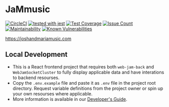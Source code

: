 # JaMmusic

[![CircleCI](https://circleci.com/gh/WebJamApps/JaMmusic.svg?style=svg)](https://circleci.com/gh/WebJamApps/JaMmusic)
[![tested with jest](https://img.shields.io/badge/tested_with-jest-99424f.svg)](https://github.com/facebook/jest)
[![Test Coverage](https://api.codeclimate.com/v1/badges/39beb7a5a056ba4cee15/test_coverage)](https://codeclimate.com/github/WebJamApps/JaMmusic/test_coverage)
[![Issue Count](https://codeclimate.com/github/WebJamApps/JaMmusic/badges/issue_count.svg)](https://codeclimate.com/github/WebJamApps/JaMmusic/issues)
[![Maintainability](https://api.codeclimate.com/v1/badges/39beb7a5a056ba4cee15/maintainability)](https://codeclimate.com/github/WebJamApps/JaMmusic/maintainability)
[![Known Vulnerabilities](https://snyk.io/test/github/WebJamApps/JaMmusic/badge.svg)](https://snyk.io/test/github/WebJamApps/JaMmusic)

<https://joshandmariamusic.com>

## Local Development

* This is a React frontend project that requires both `web-jam-back` and `WebJamSocketCluster` to fully display applicable data and have interations to backend resourses.
* Copy the `.env.example` file and paste it as `.env` file in the project root directory. Request variable definitions from the project owner or spin up your own resourses where applicable.
* More information is available in our  [Developer's Guide](https://docs.google.com/document/d/1_QDDbqmBrJuGqBoib59fmgYtls03dAXXuLqRR5roPO4/edit).
